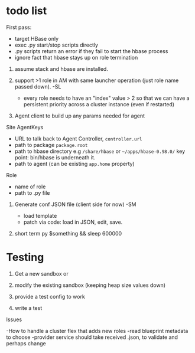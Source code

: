 <!---
  Licensed under the Apache License, Version 2.0 (the "License");
  you may not use this file except in compliance with the License.
  You may obtain a copy of the License at
  
   http://www.apache.org/licenses/LICENSE-2.0
  
  Unless required by applicable law or agreed to in writing, software
  distributed under the License is distributed on an "AS IS" BASIS,
  WITHOUT WARRANTIES OR CONDITIONS OF ANY KIND, either express or implied.
  See the License for the specific language governing permissions and
  limitations under the License. See accompanying LICENSE file.
-->
  
# todo list

First pass: 
* target HBase only
* exec .py start/stop scripts directly
* .py scripts return an error if they fail to start the hbase process
* ignore fact that hbase stays up on role termination

1. assume stack and hbase are installed.

1. support >1 role in AM with same launcher operation (just role
   name passed down). -SL
   * every role needs to have an "index" value > 2 so that we can have
   a persistent priority across a cluster instance (even if restarted)
   
1. Agent client to build up any params needed for agent

Site AgentKeys
   * URL to talk back to Agent Controller, `controller.url`
   * path to package `package.root`
   * path to hbase directory e.g `/share/hbase` or `~/apps/hbase-0.98.0/`
   key point: bin/hbase is underneath it.
   * path to agent (can be existing `app.home` property)
   
Role
   * name of role
   * path to .py file

1. Generate conf JSON file (client side for now) -SM
   * load template
   * patch via code: load in JSON, edit, save.
   
1. short term
   py $something && sleep 600000

# Testing

1. Get a new sandbox 
or
1. modify the existing sandbox (keeping heap size values down)

1. provide a test config to work

1. write a test

Issues

 -How to handle a cluster flex that adds new roles
  -read blueprint metadata to choose
  -provider service should take received
   .json, to validate and perhaps change